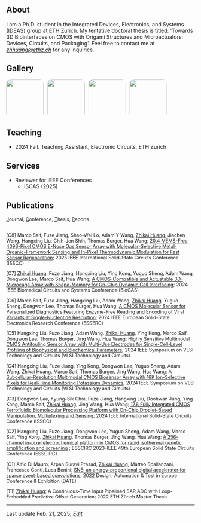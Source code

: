 <head>
    <title>Zhikai Huang (黄志凯)</title>
</head>

## About

I am a Ph.D. student in the Integrated Devices, Electronics, and Systems (IDEAS) group at ETH Zurich. My tentative doctoral thesis is titled: 'Towards 3D Biointerfaces on CMOS with Origami Structures and Microactuators: Devices, Circuits, and Packaging'. Feel free to contact me at *zhhuang@ethz.ch* for any inquiries.

## Gallery
<style>
    .gallery {
        display: flex;
        flex-wrap: wrap;
        justify-content: flex-start;
        gap: 10px;
    }
    .gallery img {
        width: 100px;
        height: 100px;
        object-fit: cover;
        border-radius: 10px;
        cursor: pointer;
        transition: transform 0.2s;
    }
    .gallery img:hover {
        transform: scale(1.1);
    }
    .gallery-item {
        text-align: left;
    }
    .caption {
        font-size: 10px;
        color: gray;
        text-align: center;
    }

    /* Fullscreen overlay */
    .lightbox {
        display: none;
        position: fixed;
        top: 0;
        left: 0;
        width: 100%;
        height: 100%;
        background: rgba(0, 0, 0, 0.8);
        flex-direction: column;
        justify-content: center;
        align-items: center;
        text-align: center;
        padding: 20px;
    }
    .lightbox img {
        max-width: 90%;
        max-height: 80%;
        border-radius: 10px;
    }
    .lightbox .lightbox-caption {
        margin-top: 10px;
        color: white;
        font-size: 20px;
    }
</style>

<div class="gallery">
    <div class="gallery-item">
        <a href="javascript:void(0)" onclick="openLightbox('https://github.com/cnzhikai/cnzhikai.github.io/blob/main/images/250330_MEA.jpg?raw=true', 'Microelectrode Array')">
            <img src="https://github.com/cnzhikai/cnzhikai.github.io/blob/main/images/250330_MEA.jpg?raw=true">
        </a>
    </div>
    <div class="gallery-item">
        <a href="javascript:void(0)" onclick="openLightbox('https://github.com/cnzhikai/cnzhikai.github.io/blob/main/images/microcage_array.jpg?raw=true', 'SEM Image of a Microcage Array')">
            <img src="https://github.com/cnzhikai/cnzhikai.github.io/blob/main/images/microcage_array.jpg?raw=true">
        </a>
    </div>
    <div class="gallery-item">
        <a href="javascript:void(0)" onclick="openLightbox('https://github.com/cnzhikai/cnzhikai.github.io/blob/main/images/250314_SEM_AMicrocage.jpg?raw=true', 'SEM Image of a Actuatable Microcage Before Release from Substrate, IEEE BioCAS 2024')">
            <img src="https://github.com/cnzhikai/cnzhikai.github.io/blob/main/images/250314_SEM_AMicrocage.jpg?raw=true">
        </a>
    </div>
    <div class="gallery-item">
        <a href="javascript:void(0)" onclick="openLightbox('https://github.com/cnzhikai/cnzhikai.github.io/blob/main/images/250314_SEM_MUE.png?raw=true', 'SEM Image of Multi-Use-Electrode Before Post-Processing, IEEE VLSI 2024')">
            <img src="https://github.com/cnzhikai/cnzhikai.github.io/blob/main/images/250314_SEM_MUE.png?raw=true">
        </a>
    </div>
</div>

<!-- Lightbox -->
<div class="lightbox" id="lightbox" onclick="closeLightbox()">
    <img id="lightbox-img" src="">
    <div class="lightbox-caption" id="lightbox-caption"></div>
</div>

<script>
    function openLightbox(src, caption) {
        document.getElementById("lightbox-img").src = src;
        document.getElementById("lightbox-caption").innerText = caption;
        document.getElementById("lightbox").style.display = "flex";
    }

    function closeLightbox() {
        document.getElementById("lightbox").style.display = "none";
    }
</script>


## Teaching

- 2024 Fall. Teaching Assistant, Electronic Circuits, ETH Zurich


## Services

- Reviewer for IEEE Conferences
    -  ISCAS (2025)

## Publications

<style>
    .small-text {
        font-size: 0.9em;
    }
</style>

<div class="small-text">
 <u>J</u>ournal, <u>C</u>onference, <u>T</u>hesis, <u>R</u>eports
 <br><br>
<p>
 [C8] Marco Saif, Fuze Jiang, Shao-Wei Lo, Adam Y Wang, <u>Zhikai Huang</u>, Jiachen Wang, Hangxing Liu, Chih-Jen Shih, Thomas Burger, Hua Wang; <a href="https://doi.org/10.1109/ISSCC49661.2025.10904809">20.4 MEMS-Free 4096-Pixel CMOS E-Nose Gas Sensor Array with Molecular-Selective Metal-Organic-Framework Sensing and In-Pixel Thermodynamic Modulation for Fast Sensor Regeneration</a>; 2025 IEEE International Solid-State Circuits Conference (ISSCC)
</p>

<p>
 [C7] <u>Zhikai Huang</u>, Fuze Jiang, Hangxing Liu, Ying Kong, Yuguo Sheng, Adam Wang, Dongwon Lee, Marco Saif, Hua Wang; <a href="https://doi.org/10.1109/BioCAS61083.2024.10798135">A CMOS-Compatible and Actuatable 3D-Microcage Array with Shape-Memory for On-Chip Dynamic Cell Interfacing</a>; 2024 IEEE Biomedical Circuits and Systems Conference (BioCAS)
</p>

<p>
 [C6] Marco Saif, Fuze Jiang, Hangxing Liu, Adam Wang, <u>Zhikai Huang</u>, Yuguo Sheng, Dongwon Lee, Thomas Burger, Hua Wang; <a href="https://doi.org/10.1109/ESSERC62670.2024.10719586">A CMOS Molecular Sensor for Personalized Diagnostics Featuring Enzyme-Free Reading and Encoding of Viral Variants at Single-Nucleotide Resolution</a>; 2024 IEEE European Solid-State Electronics Research Conference (ESSERC)
</p>

<p>
 [C5] Hangxing Liu, Fuze Jiang, Adam Wang, <u>Zhikai Huang</u>, Ying Kong, Marco Saif, Dongwon Lee, Thomas Burger, Jing Wang, Hua Wang; <a href="https://doi.org/10.1109/VLSITechnologyandCir46783.2024.10631420">Highly Sensitive Multimodal CMOS Antifouling Sensor Array with Multi-Use Electrodes for Single-Cell-Level Profiling of Biophysical and Biochemical Parameters</a>; 2024 IEEE Symposium on VLSI Technology and Circuits (VLSI Technology and Circuits)
</p>

<p>
 [C4] Hangxing Liu, Fuze Jiang, Ying Kong, Dongwon Lee, Yuguo Sheng, Adam Wang, <u>Zhikai Huang</u>, Marco Saif, Thomas Burger, Jing Wang, Hua Wang; <a href="https://doi.org/10.1109/VLSITechnologyandCir46783.2024.10631479">A Subcellular-Resolution Multimodal CMOS Biosensor Array with 16K Ion-Selective Pixels for Real-Time Monitoring Potassium Dynamics</a>; 2024 IEEE Symposium on VLSI Technology and Circuits (VLSI Technology and Circuits)
</p>

<p>
 [C3] Dongwon Lee, Kyung-Sik Choi, Fuze Jiang, Hangxing Liu, Doohwan Jung, Ying Kong, Marco Saif, <u>Zhikai Huang</u>, Jing Wang, Hua Wang; <a href="https://doi.org/10.1109/ISSCC49657.2024.10454430">17.6 Fully Integrated CMOS Ferrofluidic Biomolecular Processing Platform with On-Chip Droplet-Based Manipulation, Multiplexing and Sensing</a>; 2024 IEEE International Solid-State Circuits Conference (ISSCC)
</p>

<p>
 [C2] Hangxing Liu, Fuze Jiang, Dongwon Lee, Yuguo Sheng, Adam Wang, Marco Saif, Ying Kong, <u>Zhikai Huang</u>, Thomas Burger, Jing Wang, Hua Wang; <a href="https://doi.org/10.1109/ESSCIRC59616.2023.10268777">A 256-channel in-pixel electrochemical platform in CMOS for rapid isothermal genetic amplification and screening</a> ; ESSCIRC 2023-IEEE 49th European Solid State Circuits Conference (ESSCIRC)
</p>

<p>
 [C1] Alfio Di Mauro, Arpan Suravi Prasad, <u>Zhikai Huang</u>, Matteo Spallanzani, Francesco Conti, Luca Benini; <a href="https://doi.org/10.23919/DATE54114.2022.9774552">SNE: an energy-proportional digital accelerator for sparse event-based convolutions</a>; 2022 Design, Automation & Test in Europe Conference & Exhibition (DATE)
</p>

<p>
 [T1] <u>Zhikai Huang</u>; A Continuous-Time Input Pipelined SAR ADC with Loop-Embedded Predictive Offset Generation; 2022 ETH Zürich Master Thesis
</p>
</div>




---
Last update Feb. 21, 2025; *<a href="https://github.com/cnzhikai/cnzhikai.github.io">Edit</a>*
